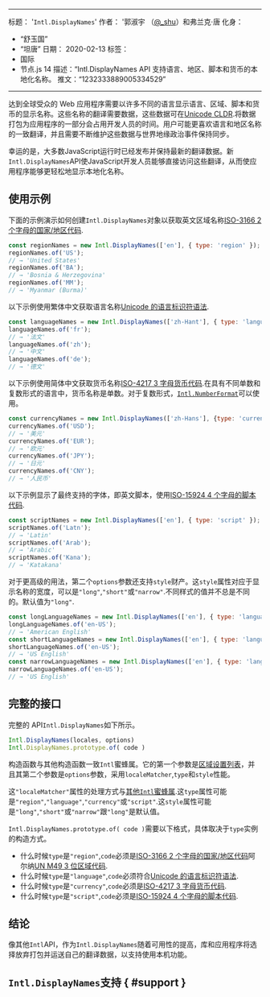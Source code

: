 ***

标题： '`Intl.DisplayNames`'
作者： '郭淑宇 （[@\_shu](https://twitter.com/\_shu)）和弗兰克·唐
化身：

*   “舒玉国”
*   “坦唐”
    日期： 2020-02-13
    标签：
*   国际
*   节点.js 14
    描述：“Intl.DisplayNames API 支持语言、地区、脚本和货币的本地化名称。
    推文：“1232333889005334529”

***

达到全球受众的 Web 应用程序需要以许多不同的语言显示语言、区域、脚本和货币的显示名称。这些名称的翻译需要数据，这些数据可在[Unicode CLDR](http://cldr.unicode.org/translation/).将数据打包为应用程序的一部分会占用开发人员的时间。用户可能更喜欢语言和地区名称的一致翻译，并且需要不断维护这些数据与世界地缘政治事件保持同步。

幸运的是，大多数JavaScript运行时已经发布并保持最新的翻译数据。新`Intl.DisplayNames`API使JavaScript开发人员能够直接访问这些翻译，从而使应用程序能够更轻松地显示本地化名称。

## 使用示例

下面的示例演示如何创建`Intl.DisplayNames`对象以获取英文区域名称[ISO-3166 2 个字母的国家/地区代码](https://www.iso.org/iso-3166-country-codes.html).

```js
const regionNames = new Intl.DisplayNames(['en'], { type: 'region' });
regionNames.of('US');
// → 'United States'
regionNames.of('BA');
// → 'Bosnia & Herzegovina'
regionNames.of('MM');
// → 'Myanmar (Burma)'
```

以下示例使用繁体中文获取语言名称[Unicode 的语言标识符语法](http://unicode.org/reports/tr35/#Unicode_language_identifier).

```js
const languageNames = new Intl.DisplayNames(['zh-Hant'], { type: 'language' });
languageNames.of('fr');
// → '法文'
languageNames.of('zh');
// → '中文'
languageNames.of('de');
// → '德文'
```

以下示例使用简体中文获取货币名称[ISO-4217 3 字母货币代码](https://www.iso.org/iso-4217-currency-codes.html).在具有不同单数和复数形式的语言中，货币名称是单数。对于复数形式，[`Intl.NumberFormat`](https://v8.dev/features/intl-numberformat)可以使用。

```js
const currencyNames = new Intl.DisplayNames(['zh-Hans'], {type: 'currency'});
currencyNames.of('USD');
// → '美元'
currencyNames.of('EUR');
// → '欧元'
currencyNames.of('JPY');
// → '日元'
currencyNames.of('CNY');
// → '人民币'
```

以下示例显示了最终支持的字体，即英文脚本，使用[ISO-15924 4 个字母的脚本代码](http://unicode.org/iso15924/iso15924-codes.html).

```js
const scriptNames = new Intl.DisplayNames(['en'], { type: 'script' });
scriptNames.of('Latn');
// → 'Latin'
scriptNames.of('Arab');
// → 'Arabic'
scriptNames.of('Kana');
// → 'Katakana'
```

对于更高级的用法，第二个`options`参数还支持`style`财产。这`style`属性对应于显示名称的宽度，可以是`"long"`,`"short"`或`"narrow"`.不同样式的值并不总是不同的。默认值为`"long"`.

```js
const longLanguageNames = new Intl.DisplayNames(['en'], { type: 'language' });
longLanguageNames.of('en-US');
// → 'American English'
const shortLanguageNames = new Intl.DisplayNames(['en'], { type: 'language', style: 'short' });
shortLanguageNames.of('en-US');
// → 'US English'
const narrowLanguageNames = new Intl.DisplayNames(['en'], { type: 'language', style: 'narrow' });
narrowLanguageNames.of('en-US');
// → 'US English'
```

## 完整的接口

完整的 API`Intl.DisplayNames`如下所示。

```js
Intl.DisplayNames(locales, options)
Intl.DisplayNames.prototype.of( code )
```

构造函数与其他构造函数一致`Intl`蜜蜂属。它的第一个参数是[区域设置列表](https://developer.mozilla.org/en-US/docs/Web/JavaScript/Reference/Global_Objects/Intl#Locale_identification_and_negotiation)，并且其第二个参数是`options`参数，采用`localeMatcher`,`type`和`style`性能。

这`"localeMatcher"`属性的处理方式与[其他`Intl`蜜蜂属](https://developer.mozilla.org/en-US/docs/Web/JavaScript/Reference/Global_Objects/Intl#Locale_identification_and_negotiation).这`type`属性可能是`"region"`,`"language"`,`"currency"`或`"script"`.这`style`属性可能是`"long"`,`"short"`或`"narrow"`跟`"long"`是默认值。

`Intl.DisplayNames.prototype.of( code )`需要以下格式，具体取决于`type`实例的构造方式。

*   什么时候`type`是`"region"`,`code`必须是[ISO-3166 2 个字母的国家/地区代码](https://www.iso.org/iso-3166-country-codes.html)阿尔纳[UN M49 3 位区域代码](https://unstats.un.org/unsd/methodology/m49/).
*   什么时候`type`是`"language"`,`code`必须符合[Unicode 的语言标识符语法](https://unicode.org/reports/tr35/#Unicode_language_identifier).
*   什么时候`type`是`"currency"`,`code`必须是[ISO-4217 3 字母货币代码](https://www.iso.org/iso-4217-currency-codes.html).
*   什么时候`type`是`"script"`,`code`必须是[ISO-15924 4 个字母的脚本代码](https://unicode.org/iso15924/iso15924-codes.html).

## 结论

像其他`Intl`API，作为`Intl.DisplayNames`随着可用性的提高，库和应用程序将选择放弃打包并运送自己的翻译数据，以支持使用本机功能。

## `Intl.DisplayNames`支持 { #support }

<feature-support chrome="81 /blog/v8-release-81#intl.displaynames"
              firefox="86 https://developer.mozilla.org/en-US/docs/Mozilla/Firefox/Releases/86#javascript"
              safari="14 https://bugs.webkit.org/show_bug.cgi?id=209779"
              nodejs="14 https://medium.com/@nodejs/node-js-version-14-available-now-8170d384567e"
              babel="no"></feature-support>
